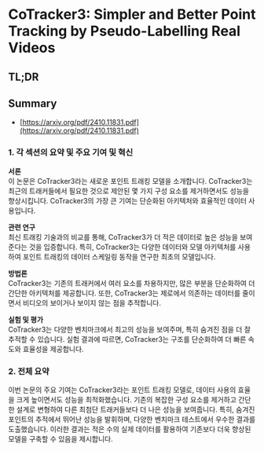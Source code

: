 # CoTracker3: Simpler and Better Point Tracking by Pseudo-Labelling Real Videos
## TL;DR
## Summary
- [https://arxiv.org/pdf/2410.11831.pdf](https://arxiv.org/pdf/2410.11831.pdf)

### 1. 각 섹션의 요약 및 주요 기여 및 혁신

**서론**  
이 논문은 CoTracker3라는 새로운 포인트 트래킹 모델을 소개합니다. CoTracker3는 최근의 트래커들에서 필요한 것으로 제안된 몇 가지 구성 요소를 제거하면서도 성능을 향상시킵니다. CoTracker3의 가장 큰 기여는 단순화된 아키텍처와 효율적인 데이터 사용입니다.

**관련 연구**  
최신 트래킹 기술과의 비교를 통해, CoTracker3가 더 적은 데이터로 높은 성능을 보여준다는 것을 입증합니다. 특히, CoTracker3는 다양한 데이터와 모델 아키텍처를 사용하여 포인트 트래킹의 데이터 스케일링 동작을 연구한 최초의 모델입니다.

**방법론**  
CoTracker3는 기존의 트래커에서 여러 요소를 차용하지만, 많은 부분을 단순화하여 더 간단한 아키텍처를 제공합니다. 또한, CoTracker3는 제로에서 의존하는 데이터를 줄이면서 비디오의 보이거나 보이지 않는 점을 추적합니다.

**실험 및 평가**  
CoTracker3는 다양한 벤치마크에서 최고의 성능을 보여주며, 특히 숨겨진 점을 더 잘 추적할 수 있습니다. 실험 결과에 따르면, CoTracker3는 구조를 단순화하여 더 빠른 속도와 효율성을 제공합니다.

### 2. 전체 요약

이번 논문의 주요 기여는 CoTracker3라는 포인트 트래킹 모델로, 데이터 사용의 효율을 크게 높이면서도 성능을 최적화했습니다. 기존의 복잡한 구성 요소를 제거하고 간단한 설계로 변형하여 다른 최첨단 트래커들보다 더 나은 성능을 보여줍니다. 특히, 숨겨진 포인트의 추적에서 뛰어난 성능을 발휘하며, 다양한 벤치마크 테스트에서 우수한 결과를 도출했습니다. 이러한 결과는 적은 수의 실제 데이터를 활용하여 기존보다 더욱 향상된 모델을 구축할 수 있음을 제시합니다.